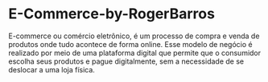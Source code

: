 # E-Commerce-by-RogerBarros

E-commerce ou comércio eletrônico, é um processo de compra e venda de produtos onde tudo acontece de forma online. Esse modelo de negócio é realizado por meio de uma plataforma digital que permite que o consumidor escolha seus produtos e pague digitalmente, sem a necessidade de se deslocar a uma loja física.
